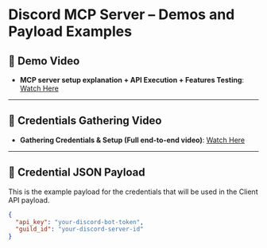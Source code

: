 # Discord MCP Server – Demos and Payload Examples

## 🎥 Demo Video
- **MCP server setup explanation + API Execution + Features Testing**: [Watch Here](https://youtu.be/gShpPIEIEf0)

---

## 🎥 Credentials Gathering Video
- **Gathering Credentials & Setup (Full end-to-end video)**: [Watch Here](https://youtu.be/o-uM_fubZM0)

---

## 🔐 Credential JSON Payload
This is the example payload for the credentials that will be used in the Client API payload.

```json
{
  "api_key": "your-discord-bot-token",
  "guild_id": "your-discord-server-id"
}
```
